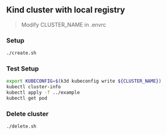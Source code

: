 ## Kind cluster with local registry

> Modify CLUSTER_NAME in .envrc

### Setup

```bash
./create.sh
```

### Test Setup

```bash
export KUBECONFIG=$(k3d kubeconfig write ${CLUSTER_NAME})
kubectl cluster-info
kubectl apply -f ../example
kubectl get pod
```

### Delete cluster

```bash
./delete.sh
```
